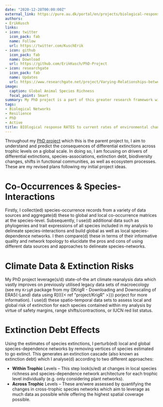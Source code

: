 ```yaml
---
date: "2020-12-28T00:00:00Z"
external_link: https://pure.au.dk/portal/en/projects/biological-response-rates-to-current-rates-of-enviormnetal-changes(0c2fcfa4-5e72-4361-a448-6e5f4818d62a).html
authors:
- ErikKusch
links: 
- icon: twitter
  icon_pack: fab
  name: Follow
  url: https://twitter.com/KuschErik
- icon: github
  icon_pack: fab
  name: Download
  url: https://github.com/ErikKusch/PhD-Project
- icon: researchgate
  icon_pack: fab
  name: Updates
  url: https://www.researchgate.net/project/Varying-Relationships-between-Vegetation-Memory-and-Climate-across-Global-Drylands
image:
  caption: Global Animal Species Richness
  focal_point: Smart
summary: My PhD project is a part of this greater research framework within which my colleagues and I investigate how species compositions and interactions are shaped.
tags:
- Biological Networks
- Resilience
- PhD
- Active
title: BIOlogical response RATES to current rates of environmental changes
---
```


Throughout my [PhD project](/project/phd-packages/) which this is the parent project to, I aim to understand and predict the consequences of differential extinctions across trophic levels on a global scale. In doing so, I am focusing on drivers of differential extinctions, species-associations, extinction debt, biodiversity changes, shifts in functional communities, as well as ecosystem processes. These are my revised plans following my initial project ideas.

# Co-Occurrences & Species-Interactions
Firstly, I collect(ed) species-occurrence records from a variety of data sources and aggregate(d) these to global and local co-occurrence matrices at the species-level. Subsequently, I use(d) additional data such as phylogenies and trait expressions of all species included in my analysis to delineate species-interactions and build global as well as local species-dependence networks. I then compare(d) these in terms of their informative quality and network topology to elucidate the pros and cons of using different data sources and approaches to delineate species-networks.

# Climate Data & Extinction Risks
My PhD project leverage(s/d) state-of-the art climate reanalysis data which vastly improves on previously utilised legacy data sets of macroecology (see my `KrigR` package from my ([KrigR - Downloading and Downscaling of ERA5(-Land) data using R]({{< ref "project/KrigR" >}}) porject for more information). I use(d) these spatio-temporal data sets to assess local and global risk of extinction for each species contained within my analysis by virtue of safety margins, range shifts/contractions, or IUCN red list status.

# Extinction Debt Effects
Using the estimates of species extinctions, I perturb(ed) local and global species-dependence networks by removing vertices of species estimated to go extinct. This generates an extinction cascade (also known as extinction debt) which I analyse(d) according to two different approaches:
- **Within Trophic** Levels – This step look(s/ed) at changes in local species richness and species-dependence network architecture for each trophic level individually (e.g. only considering plant networks).
- **Across Trophic** Levels – These are/were assessed by quantifying the changes in cross-trophic species networks which aim to leverage as much data as possible while offering the highest spatial coverage possible.

